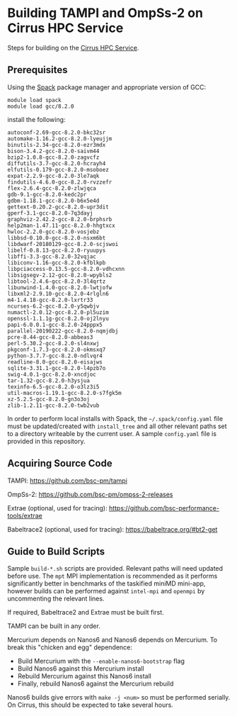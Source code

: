 # Building TAMPI and OmpSs-2 on Cirrus HPC Service
Steps for building on the [Cirrus HPC Service](https://www.cirrus.ac.uk).

## Prerequisites
Using the [Spack](https://spack.readthedocs.io) package manager and appropriate version of GCC:

```
module load spack
module load gcc/8.2.0
```

install the following:

```
autoconf-2.69-gcc-8.2.0-bkc32sr
automake-1.16.2-gcc-8.2.0-lyeujjm
binutils-2.34-gcc-8.2.0-ezr3mdx
bison-3.4.2-gcc-8.2.0-saivm44
bzip2-1.0.8-gcc-8.2.0-zagvcfz
diffutils-3.7-gcc-8.2.0-hcrayh4
elfutils-0.179-gcc-8.2.0-msoboez
expat-2.2.9-gcc-8.2.0-3le7aqk
findutils-4.6.0-gcc-8.2.0-rvzzefr
flex-2.6.4-gcc-8.2.0-zlwjqca
gdb-9.1-gcc-8.2.0-kedc2pr
gdbm-1.18.1-gcc-8.2.0-b6x5e4d
gettext-0.20.2-gcc-8.2.0-upr3dit
gperf-3.1-gcc-8.2.0-7q3dayj
graphviz-2.42.2-gcc-8.2.0-brphsrb
help2man-1.47.11-gcc-8.2.0-hhgtxcx
hwloc-2.2.0-gcc-8.2.0-vosjebz
libbsd-0.10.0-gcc-8.2.0-nsxm6bt
libdwarf-20180129-gcc-8.2.0-scjswoi
libelf-0.8.13-gcc-8.2.0-ryuupys
libffi-3.3-gcc-8.2.0-32vqjac
libiconv-1.16-gcc-8.2.0-kfblkpb
libpciaccess-0.13.5-gcc-8.2.0-vdhcxnn
libsigsegv-2.12-gcc-8.2.0-wpybls2
libtool-2.4.6-gcc-8.2.0-3l4qrtz
libunwind-1.4.0-gcc-8.2.0-lwtjofw
libxml2-2.9.10-gcc-8.2.0-4rlgln6
m4-1.4.18-gcc-8.2.0-lxrtr33
ncurses-6.2-gcc-8.2.0-y5qwbjv
numactl-2.0.12-gcc-8.2.0-pl5uzim
openssl-1.1.1g-gcc-8.2.0-oj2lnyu
papi-6.0.0.1-gcc-8.2.0-24pppx5
parallel-20190222-gcc-8.2.0-nqmjdbj
pcre-8.44-gcc-8.2.0-abbeas3
perl-5.30.2-gcc-8.2.0-sl4nxwj
pkgconf-1.7.3-gcc-8.2.0-okmsxq7
python-3.7.7-gcc-8.2.0-ndlvqr4
readline-8.0-gcc-8.2.0-eisajws
sqlite-3.31.1-gcc-8.2.0-l4pzb7o
swig-4.0.1-gcc-8.2.0-xncdjoc
tar-1.32-gcc-8.2.0-h3ysjua
texinfo-6.5-gcc-8.2.0-o3lz3i5
util-macros-1.19.1-gcc-8.2.0-s7fgk5m
xz-5.2.5-gcc-8.2.0-gn3o3oj
zlib-1.2.11-gcc-8.2.0-twb2vub
```

In order to perform local installs with Spack, the ```~/.spack/config.yaml``` file must be updated/created with ```install_tree``` and all other relevant paths set to a directory writeable by the current user. A sample ```config.yaml``` file is provided in this repository.

## Acquiring Source Code

TAMPI: https://github.com/bsc-pm/tampi

OmpSs-2: https://github.com/bsc-pm/ompss-2-releases

Extrae (optional, used for tracing): https://github.com/bsc-performance-tools/extrae

Babeltrace2 (optional, used for tracing): https://babeltrace.org/#bt2-get

## Guide to Build Scripts

Sample ```build-*.sh``` scripts are provided. Relevant paths will need updated before use. The ```mpt``` MPI implementation is recommended as it performs significantly better in benchmarks of the taskified miniMD mini-app, however builds can be performed against ```intel-mpi``` and ```openmpi``` by uncommenting the relevant lines.

If required, Babeltrace2 and Extrae must be built first.

TAMPI can be built in any order.

Mercurium depends on Nanos6 and Nanos6 depends on Mercurium. To break this "chicken and egg" dependence:

* Build Mercurium with the ```--enable-nanos6-bootstrap``` flag
* Build Nanos6 against this Mercurium install
* Rebuild Mercurium against this Nanos6 install
* Finally, rebuild Nanos6 against the Mercurium rebuild

Nanos6 builds give errors with ```make -j <num>``` so must be performed serially. On Cirrus, this should be expected to take several hours.

